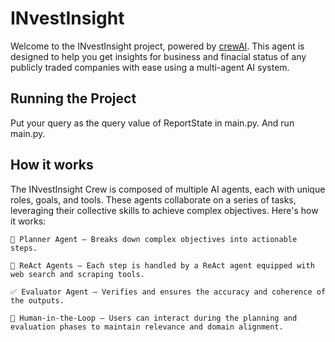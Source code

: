 # INvestInsight

Welcome to the INvestInsight project, powered by [crewAI](https://crewai.com). This agent is designed to help you get insights for business and finacial status of any publicly traded companies with ease using a multi-agent AI system. 

## Running the Project
Put your query as the query value of ReportState in main.py. And run main.py.

## How it works

The INvestInsight Crew is composed of multiple AI agents, each with unique roles, goals, and tools. These agents collaborate on a series of tasks, leveraging their collective skills to achieve complex objectives. Here's how it works:

    🧭 Planner Agent – Breaks down complex objectives into actionable steps.

    🔄 ReAct Agents – Each step is handled by a ReAct agent equipped with web search and scraping tools.

    ✅ Evaluator Agent – Verifies and ensures the accuracy and coherence of the outputs.

    👤 Human-in-the-Loop – Users can interact during the planning and evaluation phases to maintain relevance and domain alignment.
